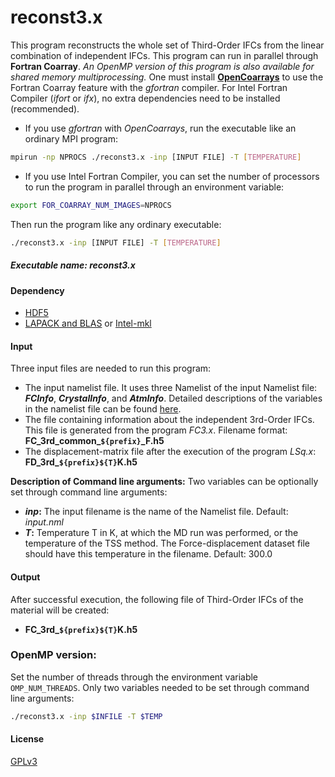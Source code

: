 # reconst3.x 
This program reconstructs the whole set of Third-Order IFCs from the linear combination of independent IFCs. 
This program can run in parallel through **Fortran Coarray**. _An OpenMP version of this program is also available for shared memory multiprocessing._ 
One must install [**OpenCoarrays**](http://www.opencoarrays.org/) to use the Fortran Coarray feature with the _gfortran_ compiler. For Intel Fortran Compiler (_ifort_ or _ifx_), no extra dependencies need to be installed (recommended). 
- If you use _gfortran_ with _OpenCoarrays_, run the executable like an ordinary MPI program:
```sh
mpirun -np NPROCS ./reconst3.x -inp [INPUT FILE] -T [TEMPERATURE] 
```
- If you use Intel Fortran Compiler, you can set the number of processors to run the program in parallel through an environment variable:
```sh
export FOR_COARRAY_NUM_IMAGES=NPROCS
```
Then run the program like any ordinary executable:
```sh
./reconst3.x -inp [INPUT FILE] -T [TEMPERATURE] 
```

##### Executable name: _reconst3.x_

#### Dependency
- [HDF5](https://www.hdfgroup.org/solutions/hdf5/)
- [LAPACK and BLAS](https://netlib.org/lapack/lug/node11.html) or [Intel-mkl](https://www.intel.com/content/www/us/en/developer/tools/oneapi/overview.html#gs.mgzhln)

#### Input
Three input files are needed to run this program:
- The input namelist file. It uses three Namelist of the input Namelist file: **_FCInfo_**, **_CrystalInfo_**, and **_AtmInfo_**. Detailed descriptions of the variables in the namelist file can be found [here](src/FC2/README.md).
- The file containing information about the independent 3rd-Order IFCs. This file is generated from the program _FC3.x_. Filename format: **FC_3rd_common_`${prefix}`_F.h5**
- The displacement-matrix file after the execution of the program _LSq.x_: **FD_3rd_`${prefix}${T}`K.h5**

 
**Description of Command line arguments:**
Two variables can be optionally set through command line arguments:
- **_inp_:** The input filename is the name of the Namelist file. Default: _input.nml_
- **_T_:** Temperature T in K, at which the MD run was performed, or the temperature of the TSS method. The Force-displacement dataset file should have this temperature in the filename. Default: 300.0

#### Output
After successful execution, the following file of Third-Order IFCs of the material will be created: 
- **FC_3rd_`${prefix}${T}`K.h5**

### OpenMP version: 
Set the number of threads through the environment variable `OMP_NUM_THREADS`. 
Only two variables needed to be set through command line arguments:
```sh
./reconst3.x -inp $INFILE -T $TEMP
```

#### License

[GPLv3](https://www.gnu.org/licenses/gpl-3.0.en.html)
